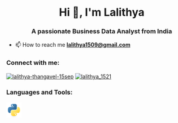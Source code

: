 <h1 align="center">Hi 👋, I'm Lalithya</h1>
<h3 align="center">A passionate Business Data Analyst from India</h3>

- 📫 How to reach me **lalithya1509@gmail.com**

<h3 align="left">Connect with me:</h3>
<p align="left">
<a href="https://linkedin.com/in/lalithya-thangavel-15sep" target="blank"><img align="center" src="https://raw.githubusercontent.com/rahuldkjain/github-profile-readme-generator/master/src/images/icons/Social/linked-in-alt.svg" alt="lalithya-thangavel-15sep" height="30" width="40" /></a>
<a href="https://instagram.com/lalithya_1521" target="blank"><img align="center" src="https://raw.githubusercontent.com/rahuldkjain/github-profile-readme-generator/master/src/images/icons/Social/instagram.svg" alt="lalithya_1521" height="30" width="40" /></a>
</p>

<h3 align="left">Languages and Tools:</h3>
<p align="left"> <a href="https://www.python.org" target="_blank" rel="noreferrer"> <img src="https://raw.githubusercontent.com/devicons/devicon/master/icons/python/python-original.svg" alt="python" width="40" height="40"/> </a> </p>
